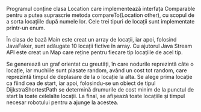 Programul conține clasa Location care implementează interfața Comparable<T> pentru a putea suprascrie metoda compareTo(Location other), cu scopul de a sorta locațiile după numele lor. Cele trei tipuri de locații sunt implementate printr-un enum. 

În clasa de bază Main este creat un array de locații, iar apoi, folosind JavaFaker, sunt adăugate 10 locații fictive în array. Cu ajutorul Java Stream API este creat un Map care reține pentru fiecare tip locațiile de acel tip. 

Se generează un graf orientat cu greutăți, în care nodurile reprezintă câte o locație, iar muchiile sunt plasate random, având un cost tot random, care reprezintă timpul de deplasare de la o locație la alta. Se alege prima locație ca fiind cea de start, iar apoi, folosindu-se un obiect de tipul DijkstraShortestPath se determină drumurile de cost minim de la punctul de start la toate celelalte locații. La final, se afișează toate locațiile și timpul necesar robotului pentru a ajunge la acestea. 